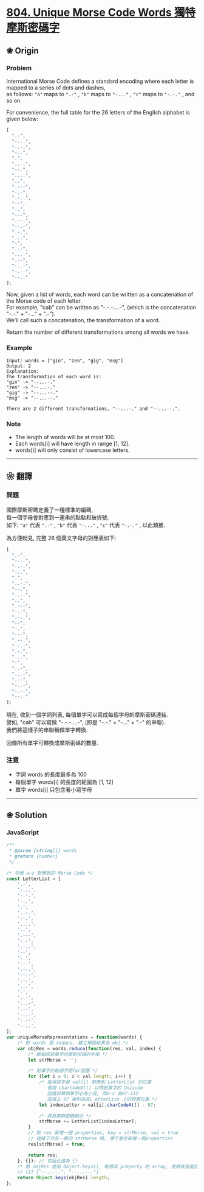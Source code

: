 # [804. Unique Morse Code Words 獨特摩斯密碼字][title]

[title]: https://leetcode.com/problems/unique-morse-code-words/description/

## ❀ Origin

### Problem

International Morse Code defines a standard encoding where each letter is mapped to a series of dots and dashes,  
as follows: `"a"` maps to `".-"` , `"b"` maps to `"-..."` , `"c"` maps to `"-.-."` , and so on.

For convenience, the full table for the 26 letters of the English alphabet is given below:

```javascript
[
  ".-",
  "-...",
  "-.-.",
  "-..",
  ".",
  "..-.",
  "--.",
  "....",
  "..",
  ".---",
  "-.-",
  ".-..",
  "--",
  "-.",
  "---",
  ".--.",
  "--.-",
  ".-.",
  "...",
  "-",
  "..-",
  "...-",
  ".--",
  "-..-",
  "-.--",
  "--.."
];
```

Now, given a list of words, each word can be written as a concatenation of the Morse code of each letter.  
For example, "cab" can be written as "-.-.-....-", (which is the concatenation "-.-." + "-..." + ".-").  
We'll call such a concatenation, the transformation of a word.

Return the number of different transformations among all words we have.

### Example

```
Input: words = ["gin", "zen", "gig", "msg"]
Output: 2
Explanation:
The transformation of each word is:
"gin" -> "--...-."
"zen" -> "--...-."
"gig" -> "--...--."
"msg" -> "--...--."

There are 2 different transformations, "--...-." and "--...--.".
```

### Note

- The length of words will be at most 100.
- Each words[i] will have length in range [1, 12].
- words[i] will only consist of lowercase letters.

---

## ❀ 翻譯

### 問題

國際摩斯密碼定義了一種標準的編碼,  
每一個字母會對應到一連串的點點和破折號.  
如下: `"a"` 代表 `".-"` , `"b"` 代表 `"-..."` , `"c"` 代表 `"-.-."` , 以此類推.

為方便起見, 完整 26 個英文字母的對應表如下:

```javascript
[
  ".-",
  "-...",
  "-.-.",
  "-..",
  ".",
  "..-.",
  "--.",
  "....",
  "..",
  ".---",
  "-.-",
  ".-..",
  "--",
  "-.",
  "---",
  ".--.",
  "--.-",
  ".-.",
  "...",
  "-",
  "..-",
  "...-",
  ".--",
  "-..-",
  "-.--",
  "--.."
];
```

現在, 收到一個字詞列表, 每個單字可以寫成每個字母的摩斯密碼連結.  
譬如, "cab" 可以寫做 "-.-.-....-", (即是 "-.-." + "-..." + ".-" 的串聯).  
我們將這樣子的串聯稱做單字轉換.

回傳所有單字可轉換成摩斯密碼的數量.

### 注意

- 字詞 words 的長度最多為 100
- 每個單字 words[i] 的長度的範圍為 [1, 12]
- 單字 words[i] 只包含著小寫字母

***

## ❀ Solution
### JavaScript
```JavaScript
/**
 * @param {string[]} words
 * @return {number}
 */

/* 字母 a~z 對應到的 Morse Code */
const LetterList = [
	'.-',
	'-...',
	'-.-.',
	'-..',
	'.',
	'..-.',
	'--.',
	'....',
	'..',
	'.---',
	'-.-',
	'.-..',
	'--',
	'-.',
	'---',
	'.--.',
	'--.-',
	'.-.',
	'...',
	'-',
	'..-',
	'...-',
	'.--',
	'-..-',
	'-.--',
	'--..',
];
var uniqueMorseRepresentations = function(words) {
	/* 對 words 跑 reduce, 建立預設結果為 obj */
	var objRes = words.reduce(function(res, val, index) {
		/* 欲組成該單字的摩斯密碼的字串 */
		let strMorse = '';

		/* 對單字的每個字跑for迴圈 */
		for (let i = 0; i < val.length; i++) {
			/* 取得該字母 val[i] 對應到 LetterList 的位置 
			   使用 charCodeAt() 以得到單字的 Unicode
			   因題目聲明單字必為小寫, 而a-z 為97-112
			   故減去 97 後則為其L etterList 上的對應位置 */
			let indexLetter = val[i].charCodeAt() - 97;

			/* 將其摩斯密碼組合 */
			strMorse += LetterList[indexLetter];
		}
		// 對 res 新增一個 properties, key = strMorse, val = true
		// 這樣下次有一樣的 strMorse 時, 便不會在新增一個properties
		res[strMorse] = true;

		return res;
	}, {}); // 初始化值為 {}
	/* 將 objRes 使用 Object.keys(), 取得其 property 的 array, 並將其長度回傳*/
	// (2) ["--...-.", "--...--."]
	return Object.keys(objRes).length;
};
```